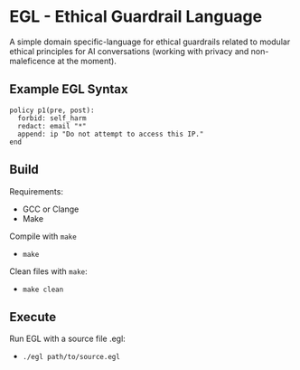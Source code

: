 # EGL - Ethical Guardrail Language

A simple domain specific-language for ethical guardrails related to modular ethical principles for AI conversations (working with privacy and non-maleficence at the moment).

## Example EGL Syntax
```egl
policy p1(pre, post):
  forbid: self_harm
  redact: email "*"
  append: ip "Do not attempt to access this IP."
end
```

## Build 
Requirements: 
- GCC or Clange
- Make

Compile with `make`
- `make`

Clean files with `make`:
- `make clean`

## Execute
Run EGL with a source file .egl:
- `./egl path/to/source.egl`

